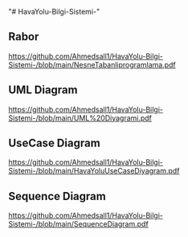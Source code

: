 "# HavaYolu-Bilgi-Sistemi-" 

<h2>Rabor</h2>

<a>https://github.com/Ahmedsall1/HavaYolu-Bilgi-Sistemi-/blob/main/NesneTabanliprogramlama.pdf</a>

<h2> UML Diagram </h2>

<a>https://github.com/Ahmedsall1/HavaYolu-Bilgi-Sistemi-/blob/main/UML%20Diyagrami.pdf</a>

<h2> UseCase Diagram </h2>

<a>https://github.com/Ahmedsall1/HavaYolu-Bilgi-Sistemi-/blob/main/HavaYoluUseCaseDiyagram.pdf</a>

<h2> Sequence Diagram </h2>

<a>https://github.com/Ahmedsall1/HavaYolu-Bilgi-Sistemi-/blob/main/SequenceDiagram.pdf</a>




